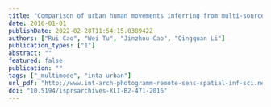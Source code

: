 ```yaml
---
title: "Comparison of urban human movements inferring from multi-source spatial-temporal data"
date: 2016-01-01
publishDate: 2022-02-28T11:54:15.038942Z
authors: ["Rui Cao", "Wei Tu", "Jinzhou Cao", "Qingquan Li"]
publication_types: ["1"]
abstract: ""
featured: false
publication: ""
tags: ["_multimode", "inta urban"]
url_pdf: "http://www.int-arch-photogramm-remote-sens-spatial-inf-sci.net/XLI-B2/471/2016/isprs-archives-XLI-B2-471-2016.pdf"
doi: "10.5194/isprsarchives-XLI-B2-471-2016"
---
```


